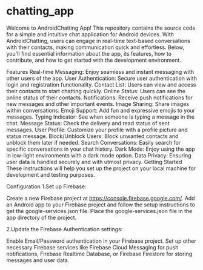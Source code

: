 # chatting_app
Welcome to AndroidChatting App! This repository contains the source code for a simple and intuitive chat application for Android devices. With AndroidChatting, users can engage in real-time text-based conversations with their contacts, making communication quick and effortless. Below, you'll find essential information about the app, its features, how to contribute, and how to get started with the development environment.

Features
Real-time Messaging: Enjoy seamless and instant messaging with other users of the app.
User Authentication: Secure user authentication with login and registration functionality.
Contact List: Users can view and access their contacts to start chatting quickly.
Online Status: Users can see the online status of their contacts.
Notifications: Receive push notifications for new messages and other important events.
Image Sharing: Share images within conversations.
Emoji Support: Add fun and expressive emojis to your messages.
Typing Indicator: See when someone is typing a message in the chat.
Message Status: Check the delivery and read status of sent messages.
User Profile: Customize your profile with a profile picture and status message.
Block/Unblock Users: Block unwanted contacts and unblock them later if needed.
Search Conversations: Easily search for specific conversations in your chat history.
Dark Mode: Enjoy using the app in low-light environments with a dark mode option.
Data Privacy: Ensuring user data is handled securely and with utmost privacy.
Getting Started
These instructions will help you set up the project on your local machine for development and testing purposes.

Configuration
1.Set up Firebase:

Create a new Firebase project at https://console.firebase.google.com/.
Add an Android app to your Firebase project and follow the setup instructions to get the google-services.json file.
Place the google-services.json file in the app directory of the project.

2.Update the Firebase Authentication settings:

Enable Email/Password authentication in your Firebase project.
Set up other necessary Firebase services like Firebase Cloud Messaging for push notifications, Firebase Realtime Database, or Firebase Firestore for storing messages and user data.



